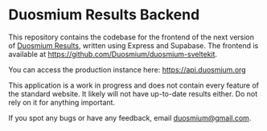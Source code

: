 # Duosmium Results Backend

This repository contains the codebase for the frontend of the next version of [Duosmium Results](https://www.duosmium.org), written using Express and Supabase. The frontend is available at <https://github.com/Duosmium/duosmium-sveltekit>.

You can access the production instance here: <https://api.duosmium.org>

This application is a work in progress and does not contain every feature of the standard website.
It likely will not have up-to-date results either. Do not rely on it for anything important.

If you spot any bugs or have any feedback, email [duosmium@gmail.com](mailto:duosmium@gmail.com).
